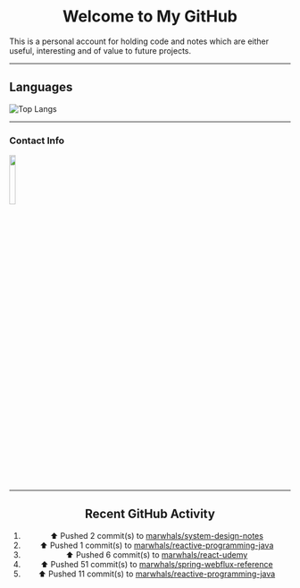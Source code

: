 <div style="text-align: center;">

# Welcome to My GitHub

</div>

This is a personal account for holding code and notes which are either useful, interesting and of value to future projects.

---
## Languages

![Top Langs](https://github-readme-stats.vercel.app/api/top-langs/?username=marwhals&layout=compact&bg_color=282c34&text_color=ffffff&title_color=ff5733)
 
---

### Contact Info

<a href="https://www.linkedin.com/in/marjanmubarok/">
  <img src="https://upload.wikimedia.org/wikipedia/commons/0/01/LinkedIn_Logo.svg" width="15%">
</a>

---

<div style="text-align: center;">

## Recent GitHub Activity

<!--RECENT_ACTIVITY:start-->
1. ⬆️ Pushed 2 commit(s) to [marwhals/system-design-notes](https://github.com/marwhals/system-design-notes)<br>
2. ⬆️ Pushed 1 commit(s) to [marwhals/reactive-programming-java](https://github.com/marwhals/reactive-programming-java)<br>
3. ⬆️ Pushed 6 commit(s) to [marwhals/react-udemy](https://github.com/marwhals/react-udemy)<br>
4. ⬆️ Pushed 51 commit(s) to [marwhals/spring-webflux-reference](https://github.com/marwhals/spring-webflux-reference)<br>
5. ⬆️ Pushed 11 commit(s) to [marwhals/reactive-programming-java](https://github.com/marwhals/reactive-programming-java)<br>
<!--RECENT_ACTIVITY:end-->

</div>
